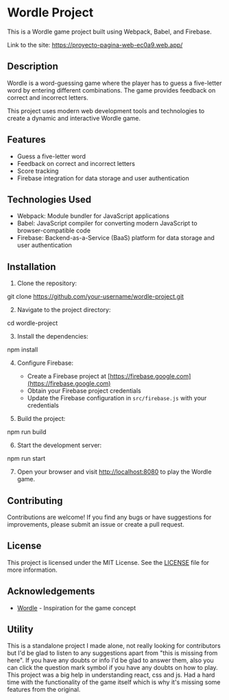 # Wordle Project

This is a Wordle game project built using Webpack, Babel, and Firebase.

Link to the site: https://proyecto-pagina-web-ec0a9.web.app/

## Description

Wordle is a word-guessing game where the player has to guess a five-letter word by entering different combinations. The game provides feedback on correct and incorrect letters.

This project uses modern web development tools and technologies to create a dynamic and interactive Wordle game.

## Features

- Guess a five-letter word
- Feedback on correct and incorrect letters
- Score tracking
- Firebase integration for data storage and user authentication

## Technologies Used

- Webpack: Module bundler for JavaScript applications
- Babel: JavaScript compiler for converting modern JavaScript to browser-compatible code
- Firebase: Backend-as-a-Service (BaaS) platform for data storage and user authentication

## Installation

1. Clone the repository:

git clone https://github.com/your-username/wordle-project.git

2. Navigate to the project directory:

cd wordle-project

3. Install the dependencies:

npm install


4. Configure Firebase:

   - Create a Firebase project at [https://firebase.google.com](https://firebase.google.com)
   - Obtain your Firebase project credentials
   - Update the Firebase configuration in `src/firebase.js` with your credentials

5. Build the project:

npm run build

6. Start the development server:

npm run start

7. Open your browser and visit [http://localhost:8080](http://localhost:8080) to play the Wordle game.

## Contributing

Contributions are welcome! If you find any bugs or have suggestions for improvements, please submit an issue or create a pull request.

## License

This project is licensed under the MIT License. See the [LICENSE](LICENSE) file for more information.

## Acknowledgements

- [Wordle](https://wordlegame.org/) - Inspiration for the game concept

## Utility

This is a standalone project I made alone, not really looking for contributors but I'd be glad to listen to any suggestions apart from "this is missing from here".
If you have any doubts or info I'd be glad to answer them, also you can click the question mark symbol if you have any doubts on how to play.
This project was a big help in understanding react, css and js. Had a hard time with the functionality of the game itself which is why it's missing some features from the original.
